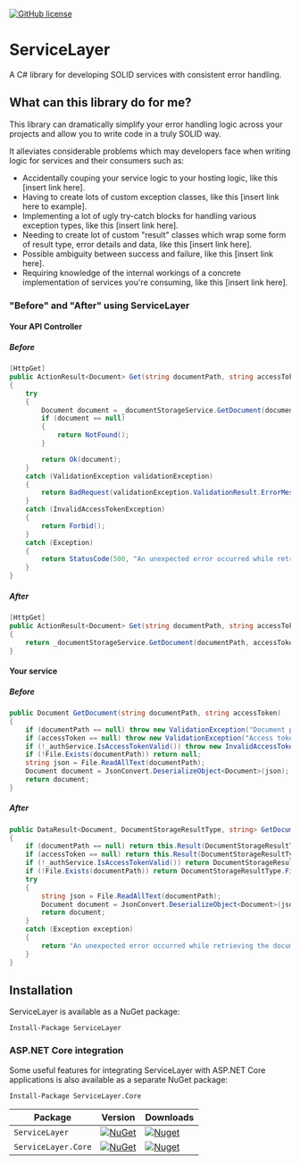 [![GitHub license](https://img.shields.io/badge/license-MIT-blue.svg)](https://raw.githubusercontent.com/davidomid/ServiceLayer/Operator-improvements/LICENSE)

# ServiceLayer
A C# library for developing SOLID services with consistent error handling. 

## What can this library do for me? 

This library can dramatically simplify your error handling logic across your projects and allow you to write code in a truly SOLID way.

It alleviates considerable problems which may developers face when writing logic for services and their consumers such as:

- Accidentally couping your service logic to your hosting logic, like this [insert link here].
- Having to create lots of custom exception classes, like this [insert link here to example].
- Implementing a lot of ugly try-catch blocks for handling various exception types, like this [insert link here].
- Needing to create lot of custom "result" classes which wrap some form of result type, error details and data, like this [insert link here].
- Possible ambiguity between success and failure, like this [insert link here].
- Requiring knowledge of the internal workings of a concrete implementation of services you're consuming, like this [insert link here].

### "Before" and "After" using ServiceLayer

#### Your API Controller
##### Before
```csharp
[HttpGet]
public ActionResult<Document> Get(string documentPath, string accessToken)
{
    try
    {
        Document document = _documentStorageService.GetDocument(documentPath, accessToken);
        if (document == null)
        {
            return NotFound();
        }

        return Ok(document);
    }
    catch (ValidationException validationException)
    {
        return BadRequest(validationException.ValidationResult.ErrorMessage);
    }
    catch (InvalidAccessTokenException)
    {
        return Forbid();
    }
    catch (Exception)
    {
        return StatusCode(500, "An unexpected error occurred while retrieving the document.");
    }
}
```
##### After
```csharp
[HttpGet]
public ActionResult<Document> Get(string documentPath, string accessToken)
{
    return _documentStorageService.GetDocument(documentPath, accessToken).ToActionResult();
}
```

#### Your service
##### Before
```csharp
public Document GetDocument(string documentPath, string accessToken)
{
    if (documentPath == null) throw new ValidationException("Document path is required.");
    if (accessToken == null) throw new ValidationException("Access token is required.");
    if (!_authService.IsAccessTokenValid()) throw new InvalidAccessTokenException();
    if (!File.Exists(documentPath)) return null;
    string json = File.ReadAllText(documentPath);
    Document document = JsonConvert.DeserializeObject<Document>(json);
    return document;
}
```
##### After
```csharp
public DataResult<Document, DocumentStorageResultType, string> GetDocument(string documentPath, string accessToken)
{
    if (documentPath == null) return this.Result(DocumentStorageResultType.ValidationError, "Document path is required.");
    if (accessToken == null) return this.Result(DocumentStorageResultType.ValidationError, "Access token is required.");
    if (!_authService.IsAccessTokenValid()) return DocumentStorageResultType.InvalidAccessToken;
    if (!File.Exists(documentPath)) return DocumentStorageResultType.FileNotFound;
    try
    {
        string json = File.ReadAllText(documentPath);
        Document document = JsonConvert.DeserializeObject<Document>(json);
        return document;
    }
    catch (Exception exception)
    {
        return "An unexpected error occurred while retrieving the document."; 
    }
}
```

## Installation

ServiceLayer is available as a NuGet package: 

```
Install-Package ServiceLayer
```

### ASP.NET Core integration

Some useful features for integrating ServiceLayer with ASP.NET Core applications is also available as a separate NuGet package: 

```
Install-Package ServiceLayer.Core
```


|     Package    |    Version   |    Downloads   |
| ------- | ----- | ----- |
| `ServiceLayer` | [![NuGet](https://img.shields.io/nuget/v/ServiceLayer.svg)](https://nuget.org/packages/ServiceLayer) | [![Nuget](https://img.shields.io/nuget/dt/ServiceLayer.svg)](https://nuget.org/packages/ServiceLayer) |
| `ServiceLayer.Core` | [![NuGet](https://img.shields.io/nuget/v/ServiceLayer.Core.svg)](https://nuget.org/packages/ServiceLayer.Core) | [![Nuget](https://img.shields.io/nuget/dt/ServiceLayer.Core.svg)](https://nuget.org/packages/ServiceLayer.Core)


